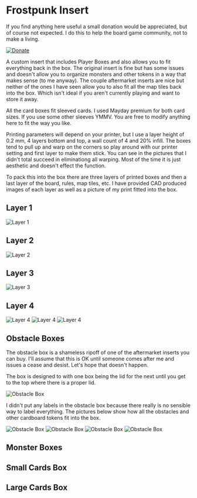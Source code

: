 # Frostpunk Insert

If you find anything here useful a small donation would be appreciated, but of course not expected. I do this to help the board game community, not to make a living. 

[![Donate](https://img.shields.io/badge/Donate-PayPal-green.svg)](https://www.paypal.com/donate/?hosted_button_id=8DHN9MQWWW8UJ)

A custom insert that includes Player Boxes and also allows you to fit everything back in the box. The original insert is fine but has some issues and doesn't allow you to organize monsters and other tokens in a way that makes sense (to me anyway). The couple aftermarket inserts are nice but neither of the ones I have seen allow you to also fit all the map tiles back into the box. Which isn't ideal if you aren't currently playing and want to store it away. 

All the card boxes fit sleeved cards. I used Mayday premium for both card sizes. If you use some other sleeves YMMV. You are free to modify anything here to fit the way you like.

Printing parameters will depend on your printer, but I use a layer height of 0.2 mm, 4 layers bottom and top, a wall count of 4 and 20% infill. The boxes tend to pull up and warp on the corners so play around with our printer setting and first layer to make them stick. You can see in the pictures that I didn't total succeed in eliminationg all warping. Most of the time it is just aesthetic and doesn't effect the function. 

To pack this into the box there are three layers of printed boxes and then a last layer of the board, rules, map tiles, etc. I have provided CAD produced images of each layer as well as a picture of my print fitted into the box. 

## Layer 1

![Layer 1](https://github.com/bdyer64/BoardGameInserts/blob/main/FrosthavenV2/Images/PackingLayer1.png)

## Layer 2

![Layer 2](https://github.com/bdyer64/BoardGameInserts/blob/main/FrosthavenV2/images/PackingLayer2.png)

## Layer 3

![Layer 3](https://github.com/bdyer64/BoardGameInserts/blob/main/FrosthavenV2/images/PackingLayer3.png)

## Layer 4

![Layer 4](https://github.com/bdyer64/BoardGameInserts/blob/main/FrosthavenV2/images/Layer4-1.png)
![Layer 4](https://github.com/bdyer64/BoardGameInserts/blob/main/FrosthavenV2/images/Layer4-2.png)
![Layer 4](https://github.com/bdyer64/BoardGameInserts/blob/main/FrosthavenV2/images/Layer4-3.png)

## Obstacle Boxes

The obstacle box is a shameless ripoff of one of the aftermarket inserts you can buy. I'll assume that this is OK until someone comes after me and issues a cease and desist. Let's hope that doesn't happen.

The box is designed to with one box being the lid for the next until you get to the top where there is a proper lid. 

![Obstacle Box](https://github.com/bdyer64/BoardGameInserts/blob/main/FrosthavenV2/images/ObstacleBox0.png)

I didn't put any labels in the obstacle box because there really is no sensible way to label everything. The pictures below show how all the obstacles and other cardboard tokens fit into the box.

![Obstacle Box](https://github.com/bdyer64/BoardGameInserts/blob/main/FrosthavenV2/images/ObstacleBox1.jpg)
![Obstacle Box](https://github.com/bdyer64/BoardGameInserts/blob/main/FrosthavenV2/images/ObstacleBox2.jpg)
![Obstacle Box](https://github.com/bdyer64/BoardGameInserts/blob/main/FrosthavenV2/images/ObstacleBox3.jpg)
![Obstacle Box](https://github.com/bdyer64/BoardGameInserts/blob/main/FrosthavenV2/images/ObstacleBox4.jpg)

## Monster Boxes

## Small Cards Box

## Large Cards Box
